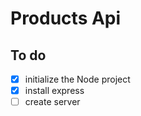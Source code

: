 # Products Api

## To do

- [x] initialize the Node project 
- [x] install express
- [ ] create server
